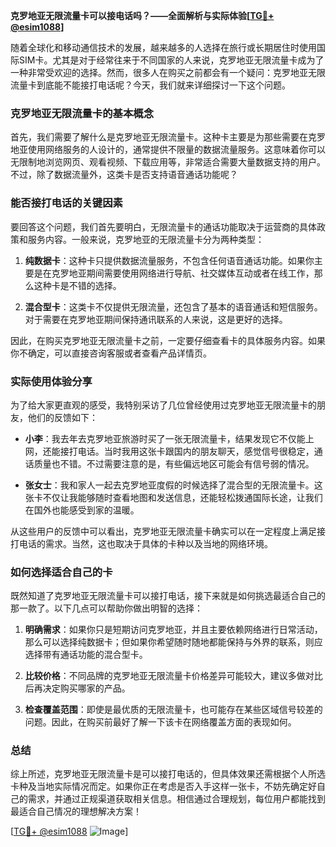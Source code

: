 **克罗地亚无限流量卡可以接电话吗？——全面解析与实际体验[[TG💪+ @esim1088](https://t.me/s/esim1088)]**

随着全球化和移动通信技术的发展，越来越多的人选择在旅行或长期居住时使用国际SIM卡。尤其是对于经常往来于不同国家的人来说，克罗地亚无限流量卡成为了一种非常受欢迎的选择。然而，很多人在购买之前都会有一个疑问：克罗地亚无限流量卡到底能不能接打电话呢？今天，我们就来详细探讨一下这个问题。

### 克罗地亚无限流量卡的基本概念

首先，我们需要了解什么是克罗地亚无限流量卡。这种卡主要是为那些需要在克罗地亚使用网络服务的人设计的，通常提供不限量的数据流量服务。这意味着你可以无限制地浏览网页、观看视频、下载应用等，非常适合需要大量数据支持的用户。不过，除了数据流量外，这类卡是否支持语音通话功能呢？

### 能否接打电话的关键因素

要回答这个问题，我们首先要明白，无限流量卡的通话功能取决于运营商的具体政策和服务内容。一般来说，克罗地亚的无限流量卡分为两种类型：

1. **纯数据卡**：这种卡只提供数据流量服务，不包含任何语音通话功能。如果你主要是在克罗地亚期间需要使用网络进行导航、社交媒体互动或者在线工作，那么这种卡是不错的选择。
   
2. **混合型卡**：这类卡不仅提供无限流量，还包含了基本的语音通话和短信服务。对于需要在克罗地亚期间保持通讯联系的人来说，这是更好的选择。

因此，在购买克罗地亚无限流量卡之前，一定要仔细查看卡的具体服务内容。如果你不确定，可以直接咨询客服或者查看产品详情页。

### 实际使用体验分享

为了给大家更直观的感受，我特别采访了几位曾经使用过克罗地亚无限流量卡的朋友，他们的反馈如下：

- **小李**：我去年去克罗地亚旅游时买了一张无限流量卡，结果发现它不仅能上网，还能接打电话。当时我用这张卡跟国内的朋友聊天，感觉信号很稳定，通话质量也不错。不过需要注意的是，有些偏远地区可能会有信号弱的情况。

- **张女士**：我和家人一起去克罗地亚度假的时候选择了混合型的无限流量卡。这张卡不仅让我能够随时查看地图和发送信息，还能轻松拨通国际长途，让我们在国外也能感受到家的温暖。

从这些用户的反馈中可以看出，克罗地亚无限流量卡确实可以在一定程度上满足接打电话的需求。当然，这也取决于具体的卡种以及当地的网络环境。

### 如何选择适合自己的卡

既然知道了克罗地亚无限流量卡可以接打电话，接下来就是如何挑选最适合自己的那一款了。以下几点可以帮助你做出明智的选择：

1. **明确需求**：如果你只是短期访问克罗地亚，并且主要依赖网络进行日常活动，那么可以选择纯数据卡；但如果你希望随时随地都能保持与外界的联系，则应选择带有通话功能的混合型卡。

2. **比较价格**：不同品牌的克罗地亚无限流量卡价格差异可能较大，建议多做对比后再决定购买哪家的产品。

3. **检查覆盖范围**：即使是最优质的无限流量卡，也可能存在某些区域信号较差的问题。因此，在购买前最好了解一下该卡在网络覆盖方面的表现如何。

### 总结

综上所述，克罗地亚无限流量卡是可以接打电话的，但具体效果还需根据个人所选卡种及当地实际情况而定。如果你正在考虑是否入手这样一张卡，不妨先确定好自己的需求，并通过正规渠道获取相关信息。相信通过合理规划，每位用户都能找到最适合自己情况的理想解决方案！

[[TG💪+ @esim1088](https://t.me/s/esim1088) ![Image](https://i.postimg.cc/4NQfJmqS/Snipaste-2025-05-13-00-14-12.png)]